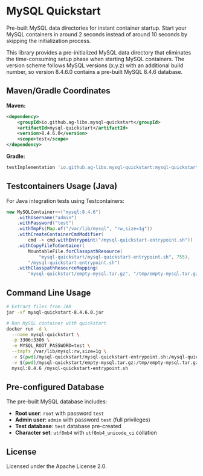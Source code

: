 # MySQL Quickstart

Pre-built MySQL data directories for instant container startup. Start your MySQL containers in around 2 seconds instead of around 10 seconds by skipping the initialization process.

This library provides a pre-initialized MySQL data directory that eliminates the time-consuming setup phase when starting MySQL containers. The version scheme follows MySQL versions (x.y.z) with an additional build number, so version 8.4.6.0 contains a pre-built MySQL 8.4.6 database.

## Maven/Gradle Coordinates

**Maven:**
```xml
<dependency>
    <groupId>io.github.ag-libs.mysql-quickstart</groupId>
    <artifactId>mysql-quickstart</artifactId>
    <version>8.4.6.0</version>
    <scope>test</scope>
</dependency>
```

**Gradle:**
```gradle
testImplementation 'io.github.ag-libs.mysql-quickstart:mysql-quickstart:8.4.6.0'
```

## Testcontainers Usage (Java)

For Java integration tests using Testcontainers:

```java
new MySQLContainer<>("mysql:8.4.6")
    .withUsername("admin")
    .withPassword("test")
    .withTmpFs(Map.of("/var/lib/mysql", "rw,size=1g"))
    .withCreateContainerCmdModifier(
        cmd -> cmd.withEntrypoint("/mysql-quickstart-entrypoint.sh"))
    .withCopyFileToContainer(
        MountableFile.forClasspathResource(
            "mysql-quickstart/mysql-quickstart-entrypoint.sh", 755),
        "/mysql-quickstart-entrypoint.sh")
    .withClasspathResourceMapping(
        "mysql-quickstart/empty-mysql.tar.gz", "/tmp/empty-mysql.tar.gz", BindMode.READ_ONLY);
```

## Command Line Usage

```bash
# Extract files from JAR
jar -xf mysql-quickstart-8.4.6.0.jar

# Run MySQL container with quickstart
docker run -d \
  --name mysql-quickstart \
  -p 3306:3306 \
  -e MYSQL_ROOT_PASSWORD=test \
  --tmpfs /var/lib/mysql:rw,size=1g \
  -v $(pwd)/mysql-quickstart/mysql-quickstart-entrypoint.sh:/mysql-quickstart-entrypoint.sh:ro \
  -v $(pwd)/mysql-quickstart/empty-mysql.tar.gz:/tmp/empty-mysql.tar.gz:ro \
  mysql:8.4.6 /mysql-quickstart-entrypoint.sh
```

## Pre-configured Database

The pre-built MySQL database includes:

- **Root user**: `root` with password `test`
- **Admin user**: `admin` with password `test` (full privileges)
- **Test database**: `test` database pre-created
- **Character set**: `utf8mb4` with `utf8mb4_unicode_ci` collation

## License

Licensed under the Apache License 2.0.
